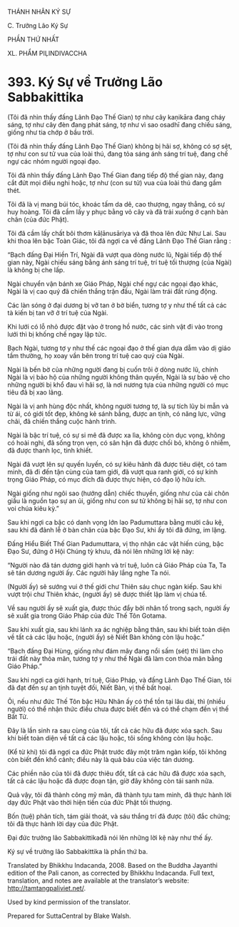 THÁNH NHÂN KÝ SỰ

C. Trưởng Lão Ký Sự

PHẦN THỨ NHẤT

XL. PHẨM PIḶINDIVACCHA

# 393\. Ký Sự về Trưởng Lão Sabbakittika

(Tôi đã nhìn thấy đấng Lãnh Đạo Thế Gian) tợ như cây kaṇikāra đang cháy sáng, tợ như cây đèn đang phát sáng, tợ như vì sao osadhī đang chiếu sáng, giống như tia chớp ở bầu trời.

(Tôi đã nhìn thấy đấng Lãnh Đạo Thế Gian) không bị hãi sợ, không có sợ sệt, tợ như con sư tử vua của loài thú, đang tỏa sáng ánh sáng trí tuệ, đang chế ngự các nhóm người ngoại đạo.

Tôi đã nhìn thấy đấng Lãnh Đạo Thế Gian đang tiếp độ thế gian này, đang cắt đứt mọi điều nghi hoặc, tợ như (con sư tử) vua của loài thú đang gầm thét.

Tôi đã là vị mang búi tóc, khoác tấm da dê, cao thượng, ngay thẳng, có sự huy hoàng. Tôi đã cầm lấy y phục bằng vỏ cây và đã trải xuống ở cạnh bàn chân (của đức Phật).

Tôi đã cầm lấy chất bôi thơm kāḷānusāriya và đã thoa lên đức Như Lai. Sau khi thoa lên bậc Toàn Giác, tôi đã ngợi ca về đấng Lãnh Đạo Thế Gian rằng :

“Bạch đấng Đại Hiền Trí, Ngài đã vượt qua dòng nước lũ, Ngài tiếp độ thế gian này, Ngài chiếu sáng bằng ánh sáng trí tuệ, trí tuệ tối thượng (của Ngài) là không bị che lấp.

Ngài chuyển vận bánh xe Giáo Pháp, Ngài chế ngự các ngoại đạo khác, Ngài là vị cao quý đã chiến thắng trận đấu, Ngài làm trái đất rúng động.

Các làn sóng ở đại dương bị vỡ tan ở bờ biển, tương tợ y như thế tất cả các tà kiến bị tan vỡ ở trí tuệ của Ngài.

Khi lưới có lỗ nhỏ được đặt vào ở trong hồ nước, các sinh vật đi vào trong lưới thì bị khống chế ngay lập tức.

Bạch Ngài, tương tợ y như thế các ngoại đạo ở thế gian dựa dẫm vào dị giáo tầm thường, họ xoay vần bên trong trí tuệ cao quý của Ngài.

Ngài là bến bờ của những người đang bị cuốn trôi ở dòng nước lũ, chính Ngài là vị bảo hộ của những người không thân quyến, Ngài là sự bảo vệ cho những người bị khổ đau vì hãi sợ, là nơi nương tựa của những người có mục tiêu đã bị xao lãng.

Ngài là vị anh hùng độc nhất, không người tương tợ, là sự tích lũy bi mẫn và từ ái, có giới tốt đẹp, không kẻ sánh bằng, được an tịnh, có năng lực, vững chãi, đã chiến thắng cuộc hành trình.

Ngài là bậc trí tuệ, có sự si mê đã được xa lìa, không còn dục vọng, không có hoài nghi, đã sống trọn vẹn, có sân hận đã được chối bỏ, không ô nhiễm, đã được thanh lọc, tinh khiết.

Ngài đã vượt lên sự quyến luyến, có sự kiêu hãnh đã được tiêu diệt, có tam minh, đã đi đến tận cùng của tam giới, đã vượt qua ranh giới, có sự kính trọng Giáo Pháp, có mục đích đã được thực hiện, có đạo lộ hữu ích.

Ngài giống như ngôi sao (hướng dẫn) chiếc thuyền, giống như của cải chôn giấu là nguồn tạo sự an ủi, giống như con sư tử không bị hãi sợ, tợ như con voi chúa kiêu kỳ.”

Sau khi ngợi ca bậc có danh vọng lớn lao Padumuttara bằng mười câu kệ, sau khi đã đảnh lễ ở bàn chân của bậc Đạo Sư, khi ấy tôi đã đứng, im lặng.

Đấng Hiểu Biết Thế Gian Padumuttara, vị thọ nhận các vật hiến cúng, bậc Đạo Sư, đứng ở Hội Chúng tỳ khưu, đã nói lên những lời kệ này:

“Người nào đã tán dương giới hạnh và trí tuệ, luôn cả Giáo Pháp của Ta, Ta sẽ tán dương người ấy. Các người hãy lắng nghe Ta nói.

(Người ấy) sẽ sướng vui ở thế giới chư Thiên sáu chục ngàn kiếp. Sau khi vượt trội chư Thiên khác, (người ấy) sẽ được thiết lập làm vị chúa tể.

Về sau người ấy sẽ xuất gia, được thúc đẩy bởi nhân tố trong sạch, người ấy sẽ xuất gia trong Giáo Pháp của đức Thế Tôn Gotama.

Sau khi xuất gia, sau khi lánh xa ác nghiệp bằng thân, sau khi biết toàn diện về tất cả các lậu hoặc, (người ấy) sẽ Niết Bàn không còn lậu hoặc.”

“Bạch đấng Đại Hùng, giống như đám mây đang nổi sấm (sét) thì làm cho trái đất này thỏa mãn, tương tợ y như thế Ngài đã làm con thỏa mãn bằng Giáo Pháp.”

Sau khi ngợi ca giới hạnh, trí tuệ, Giáo Pháp, và đấng Lãnh Đạo Thế Gian, tôi đã đạt đến sự an tịnh tuyệt đối, Niết Bàn, vị thế bất hoại.

Ôi, nếu như đức Thế Tôn bậc Hữu Nhãn ấy có thể tồn tại lâu dài, thì (nhiều người) có thể nhận thức điều chưa được biết đến và có thể chạm đến vị thế Bất Tử.

Đây là lần sinh ra sau cùng của tôi, tất cả các hữu đã được xóa sạch. Sau khi biết toàn diện về tất cả các lậu hoặc, tôi sống không còn lậu hoặc.

(Kể từ khi) tôi đã ngợi ca đức Phật trước đây một trăm ngàn kiếp, tôi không còn biết đến khổ cảnh; điều này là quả báu của việc tán dương.

Các phiền não của tôi đã được thiêu đốt, tất cả các hữu đã được xóa sạch, tất cả các lậu hoặc đã được đoạn tận, giờ đây không còn tái sanh nữa.

Quả vậy, tôi đã thành công mỹ mãn, đã thành tựu tam minh, đã thực hành lời dạy đức Phật vào thời hiện tiền của đức Phật tối thượng.

Bốn (tuệ) phân tích, tám giải thoát, và sáu thắng trí đã được (tôi) đắc chứng; tôi đã thực hành lời dạy của đức Phật.

Đại đức trưởng lão Sabbakittikađã nói lên những lời kệ này như thế ấy.

Ký sự về trưởng lão Sabbakittika là phần thứ ba.

Translated by Bhikkhu Indacanda, 2008. Based on the Buddha Jayanthi edition of the Pali canon, as corrected by Bhikkhu Indacanda. Full text, translation, and notes are available at the translator’s website: http://tamtangpaliviet.net/.

Used by kind permission of the translator.

Prepared for SuttaCentral by Blake Walsh.
